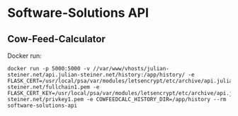 # Software-Solutions API

## Cow-Feed-Calculator

Docker run:

```
docker run -p 5000:5000 -v //var/www/vhosts/julian-steiner.net/api.julian-steiner.net/history:/app/history/ -e FLASK_CERT=/usr/local/psa/var/modules/letsencrypt/etc/archive/api.julian-steiner.net/fullchain1.pem -e FLASK_CERT_KEY=/usr/local/psa/var/modules/letsencrypt/etc/archive/api.julian-steiner.net/privkey1.pem -e COWFEEDCALC_HISTORY_DIR=/app/history --rm software-solutions-api
```